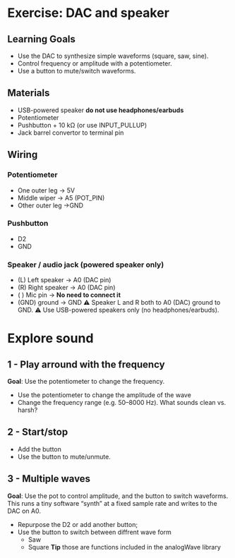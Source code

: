 # Exercise: DAC and speaker
## Learning Goals
- Use the DAC to synthesize simple waveforms (square, saw, sine).
- Control frequency or amplitude with a potentiometer.
- Use a button to mute/switch waveforms.

## Materials
- USB-powered speaker **do not use headphones/earbuds**
- Potentiometer 
- Pushbutton + 10 kΩ (or use INPUT_PULLUP)
- Jack barrel convertor to terminal pin

## Wiring 
### Potentiometer
- One outer leg -> 5V
- Middle wiper -> A5 (POT_PIN)
- Other outer leg ->GND
### Pushbutton 
- D2
- GND 
### Speaker / audio jack (powered speaker only)
- (L) Left speaker -> A0 (DAC pin)
- (R) Right speaker -> A0 (DAC pin)
- ( ) Mic pin -> **No need to connect it**
- (GND) ground -> GND 
⚠️ Speaker L and R both to A0 (DAC) ground to GND.
⚠️ Use USB-powered speakers only (no headphones/earbuds).

# Explore sound
## 1 - Play arround with the frequency
**Goal**: Use the potentiometer to change the frequency. 
- Use the potentiometer to change the amplitude of the wave
- Change the frequency range (e.g. 50–8000 Hz). What sounds clean vs. harsh?

## 2 - Start/stop 
- Add the button
- Use the button to mute/unmute.


## 3 - Multiple waves
**Goal**: Use the pot to control amplitude, and the button to switch waveforms.
This runs a tiny software “synth” at a fixed sample rate and writes to the DAC on A0.
- Repurpose the D2 or add another button;
- Use the button to switch between diffrent wave form
    - Saw
    - Square
**Tip** those are functions included in the analogWave library
